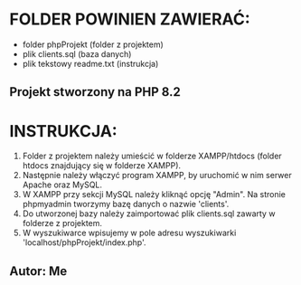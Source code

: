 # FOLDER POWINIEN ZAWIERAĆ:
- folder phpProjekt (folder z projektem)
- plik clients.sql (baza danych)
- plik tekstowy readme.txt (instrukcja)

## Projekt stworzony na PHP 8.2

# INSTRUKCJA:

1. Folder z projektem należy umieścić w folderze XAMPP/htdocs (folder htdocs znajdujący się w folderze XAMPP).
2. Następnie należy włączyć program XAMPP, by uruchomić w nim serwer Apache oraz MySQL.
3. W XAMPP przy sekcji MySQL należy kliknąć opcję "Admin". Na stronie phpmyadmin tworzymy bazę danych o nazwie 'clients'.
4. Do utworzonej bazy należy zaimportować plik clients.sql zawarty w folderze z projektem.
5. W wyszukiwarce wpisujemy w pole adresu wyszukiwarki 'localhost/phpProjekt/index.php'.

## Autor: Me
